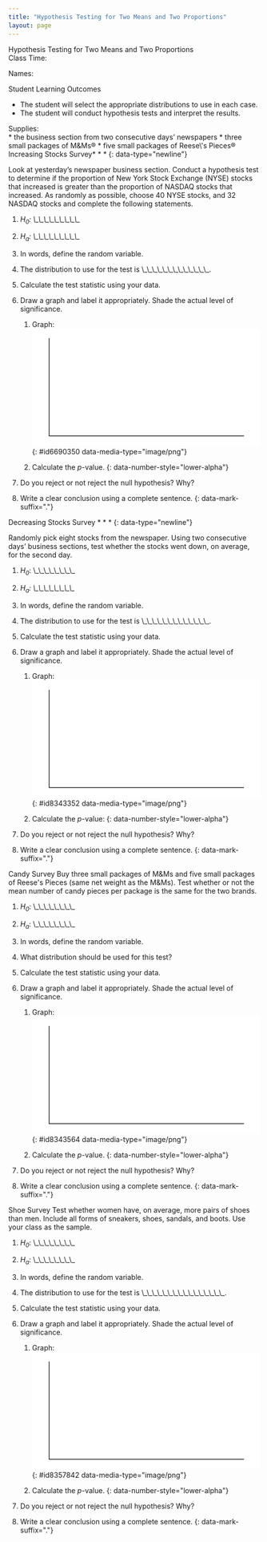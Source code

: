 ```yaml
---
title: "Hypothesis Testing for Two Means and Two Proportions"
layout: page
---
```



<div data-type="note" class="statistics lab" data-label="" markdown="1">
<div data-type="title">
Hypothesis Testing for Two Means and Two Proportions
</div>
Class Time:

Names:

<span data-type="title">Student Learning Outcomes</span>

* The student will select the appropriate distributions to use in each case.
* The student will conduct hypothesis tests and interpret the results.

<div data-type="list" id="id6083673" markdown="1">
<div data-type="title">
Supplies:
</div>
* the business section from two consecutive days’ newspapers
* three small packages of M&amp;Ms®
* five small packages of Reese\'s Pieces®

</div>
<span data-type="title">Increasing Stocks Survey</span>* * *
{: data-type="newline"}

Look at yesterday’s newspaper business section. Conduct a hypothesis test to determine if the proportion of New York Stock Exchange (NYSE) stocks that increased is greater than the proportion of NASDAQ stocks that increased. As randomly as possible, choose 40 NYSE stocks, and 32 NASDAQ stocks and complete the following statements.

1.  *H<sub>0</sub>\: \\\_\\\_\\\_\\\_\\\_\\\_\\\_\\\_\\\_*
2.  *H<sub>a</sub>\: \\\_\\\_\\\_\\\_\\\_\\\_\\\_\\\_\\\_*
3.  In words, define the random variable.
4.  The distribution to use for the test is \\\_\\\_\\\_\\\_\\\_\\\_\\\_\\\_\\\_\\\_\\\_\\\_\\\_.
5.  Calculate the test statistic using your data.
6.  Draw a graph and label it appropriately. Shade the actual level of significance.
    1.  Graph: ![This is a blank graph template. The vertical and horizontal axes are unlabeled.](../resources/fig-ch10_11_02.png){: #id6690350 data-media-type="image/png"}


    2.  Calculate the *p*-value.
    {: data-number-style="lower-alpha"}

7.  Do you reject or not reject the null hypothesis? Why?
8.  Write a clear conclusion using a complete sentence.
{: data-mark-suffix="."}

<span data-type="title">Decreasing Stocks Survey</span> * * *
{: data-type="newline"}

Randomly pick eight stocks from the newspaper. Using two consecutive days’ business sections, test whether the stocks went down, on average, for the second day.

1.  *H<sub>0</sub>*\: \\\_\\\_\\\_\\\_\\\_\\\_\\\_\\\_
2.  *H<sub>a</sub>\: \\\_\\\_\\\_\\\_\\\_\\\_\\\_\\\_*
3.  In words, define the random variable.
4.  The distribution to use for the test is \\\_\\\_\\\_\\\_\\\_\\\_\\\_\\\_\\\_\\\_\\\_\\\_\\\_.
5.  Calculate the test statistic using your data.
6.  Draw a graph and label it appropriately. Shade the actual level of significance.
    1.  Graph:![This is a blank graph template. The vertical and horizontal axes are unlabeled.](../resources/fig-ch10_11_02.png){: #id8343352 data-media-type="image/png"}


    2.  Calculate the *p*-value:
    {: data-number-style="lower-alpha"}

7.  Do you reject or not reject the null hypothesis? Why?
8.  Write a clear conclusion using a complete sentence.
{: data-mark-suffix="."}

<span data-type="title">Candy Survey</span> Buy three small packages of M&amp;Ms and five small packages of Reese\'s Pieces (same net weight as the M&amp;Ms). Test whether or not the mean number of candy pieces per package is the same for the two brands.

1.  *H<sub>0</sub>*\: \\\_\\\_\\\_\\\_\\\_\\\_\\\_\\\_
2.  *H<sub>a</sub>*\: \\\_\\\_\\\_\\\_\\\_\\\_\\\_\\\_
3.  In words, define the random variable.
4.  What distribution should be used for this test?
5.  Calculate the test statistic using your data.
6.  Draw a graph and label it appropriately. Shade the actual level of significance.
    1.  Graph:![This is a blank graph template. The vertical and horizontal axes are unlabeled.](../resources/fig-ch10_11_03.png){: #id8343564 data-media-type="image/png"}


    2.  Calculate the *p*-value.
    {: data-number-style="lower-alpha"}

7.  Do you reject or not reject the null hypothesis? Why?
8.  Write a clear conclusion using a complete sentence.
{: data-mark-suffix="."}

<span data-type="title">Shoe Survey</span> Test whether women have, on average, more pairs of shoes than men. Include all forms of sneakers, shoes, sandals, and boots. Use your class as the sample.

1.  *H<sub>0</sub>*\: \\\_\\\_\\\_\\\_\\\_\\\_\\\_\\\_
2.  *H<sub>a</sub>*\: \\\_\\\_\\\_\\\_\\\_\\\_\\\_\\\_
3.  In words, define the random variable.
4.  The distribution to use for the test is \\\_\\\_\\\_\\\_\\\_\\\_\\\_\\\_\\\_\\\_\\\_\\\_\\\_\\\_\\\_\\\_.
5.  Calculate the test statistic using your data.
6.  Draw a graph and label it appropriately. Shade the actual level of significance.
    1.  Graph:![This is a blank graph template. The vertical and horizontal axes are unlabeled.](../resources/fig-ch10_11_04.png){: #id8357842 data-media-type="image/png"}


    2.  Calculate the *p*-value.
    {: data-number-style="lower-alpha"}

7.  Do you reject or not reject the null hypothesis? Why?
8.  Write a clear conclusion using a complete sentence.
{: data-mark-suffix="."}

</div>

